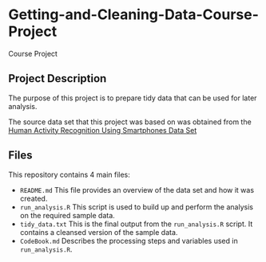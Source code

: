 # Getting-and-Cleaning-Data-Course-Project
Course Project

## Project Description
The purpose of this project is to prepare tidy data that can be used for later analysis. 

The source data set that this project was based on was obtained from the [Human Activity Recognition Using Smartphones Data Set](http://archive.ics.uci.edu/ml/datasets/Human+Activity+Recognition+Using+Smartphones)


## Files
This repository contains 4 main files:

 - `README.md` This file provides an overview of the data set and how it was created.
 - `run_analysis.R` This script is used to build up and perform the analysis on the required sample data.
 - `tidy_data.txt`  This is the final output from the `run_analysis.R` script.  It contains a cleansed version of the sample data.
 - `CodeBook.md` Describes the processing steps and variables used in `run_analysis.R`.
